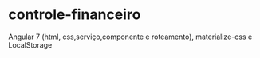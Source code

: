 # controle-financeiro
Angular 7 (html, css,serviço,componente e roteamento), materialize-css e LocalStorage

